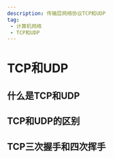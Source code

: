 ```yaml
---
description: 传输层网络协议TCP和UDP
tag:
 - 计算机网络
 - TCP和UDP
---
```


# TCP和UDP

## 什么是TCP和UDP

## TCP和UDP的区别

## TCP三次握手和四次挥手
